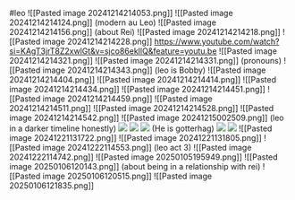 #leo 
![[Pasted image 20241214214053.png]]
![[Pasted image 20241214214124.png]]
(modern au Leo)
![[Pasted image 20241214214156.png]]
(about Rei)
![[Pasted image 20241214214218.png]]
![[Pasted image 20241214214228.png]]
https://www.youtube.com/watch?si=KAgT3jrT8Z2xwlGt&v=sjco86ekIlQ&feature=youtu.be
![[Pasted image 20241214214321.png]]
![[Pasted image 20241214214331.png]]
(pronouns)
![[Pasted image 20241214214343.png]]
(leo is Bobby)
![[Pasted image 20241214214404.png]]
![[Pasted image 20241214214414.png]]
![[Pasted image 20241214214434.png]]
![[Pasted image 20241214214451.png]]
![[Pasted image 20241214214459.png]]
![[Pasted image 20241214214511.png]]
![[Pasted image 20241214214528.png]]
![[Pasted image 20241214214542.png]]
![[Pasted image 20241215002509.png]]
(leo in a darker timeline honestly)
**![](https://lh7-rt.googleusercontent.com/docsz/AD_4nXc6NyVhrrJNLen7cvNE9rg45kDKe2lmdcHIdn8iAiGfbW6vjEpRJNXCqxY-Jiu6MWeVI47paOA1oEveZEIjglyuhGKtonUHoGTtm9XiL2ZEPD8mT8oQKZ6CMydynF_xP8-e2fc1CQ?key=ArE9gjGx41F-QdnnpTPqXmu4)**
**![](https://lh7-rt.googleusercontent.com/docsz/AD_4nXd0nWthx3dWeQSmu_t2Cac1xNkIKEuG2f_0ivb9Uea8BqFZoJy7H_4KKQzV33CQ80799gL27p9KYuI_snTvIO-eQW9vzO2Ug_6irwr88BHL-YV9MRhjB9WMsOcucV9jZIQPQJiqaA?key=ArE9gjGx41F-QdnnpTPqXmu4)**
**![](https://lh7-rt.googleusercontent.com/docsz/AD_4nXedr3BAeVHy1Xq3Yaz3yIawb_16xYJC1CHY6WOLPsEwm-2ahz5Z22pDqv6OGM6N5rl2uBvTW-dexRDIMba72HkluJTlIIgsXTIujBOWjrBetFVg9ZHMqyt23SV1-cZeiADdieiyqA?key=ArE9gjGx41F-QdnnpTPqXmu4)**
(He is gotterhag)
**![](https://lh7-rt.googleusercontent.com/docsz/AD_4nXcvukIbPZqHUmsZ0JlIxoTwKc1MpFW77uq1vUTFBdUmuxXodB0R0RDwsxiNYgb8QqEX5Ezhy6ipF4i1d7cCd82nghBRXlPbDeOkk6N1yMjt2IxnHJyfL-qIsdkP3wjm9EkqF34w?key=ArE9gjGx41F-QdnnpTPqXmu4)**
**![](https://lh7-rt.googleusercontent.com/docsz/AD_4nXfXwedxtKQutRyWKWoBvy2mJIKeESpUYS2DqhS60fJGEcxcgegjwa7IhVb_ZH96N2Ao-qZRkOvJa1Y4G_eVU-MG5W7OutxnuBd8BILuooXyOeA-u2ARThocSxdq6C5i4ZLK7oWr1g?key=ArE9gjGx41F-QdnnpTPqXmu4)**
![[Pasted image 20241221131722.png]]
![[Pasted image 20241221131805.png]]
![[Pasted image 20241222114553.png]]
(leo act 3)
![[Pasted image 20241222114742.png]]
![[Pasted image 20250105195949.png]]
![[Pasted image 20250106120143.png]]
(about being in a relationship with rei)
![[Pasted image 20250106120515.png]]
![[Pasted image 20250106121835.png]]
